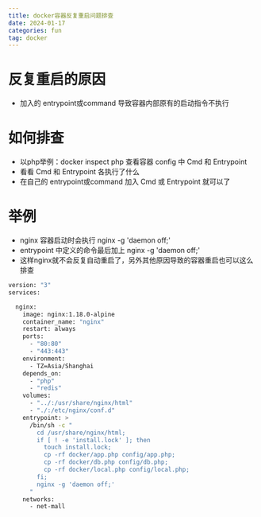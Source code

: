```yaml
---
title: docker容器反复重启问题排查
date: 2024-01-17
categories: fun
tag: docker
---
```


# 反复重启的原因

- 加入的 entrypoint或command 导致容器内部原有的启动指令不执行

# 如何排查

- 以php举例：docker inspect php 查看容器 config 中 Cmd 和 Entrypoint
- 看看 Cmd 和 Entrypoint 各执行了什么
- 在自己的 entrypoint或command 加入 Cmd 或 Entrypoint 就可以了

# 举例

- nginx 容器启动时会执行 nginx -g 'daemon off;'
- entrypoint 中定义的命令最后加上 nginx -g 'daemon off;'
- 这样nginx就不会反复自动重启了，另外其他原因导致的容器重启也可以这么排查

```bash
version: "3"
services:

  nginx:
    image: nginx:1.18.0-alpine
    container_name: "nginx"
    restart: always
    ports:
      - "80:80"
      - "443:443"
    environment:
      - TZ=Asia/Shanghai
    depends_on:
      - "php"
      - "redis"
    volumes:
      - "../:/usr/share/nginx/html"
      - "./:/etc/nginx/conf.d"
    entrypoint: >
      /bin/sh -c "
        cd /usr/share/nginx/html;
        if [ ! -e 'install.lock' ]; then
          touch install.lock;
          cp -rf docker/app.php config/app.php;
          cp -rf docker/db.php config/db.php;
          cp -rf docker/local.php config/local.php;
        fi;
        nginx -g 'daemon off;'
      "
    networks:
      - net-mall

```

